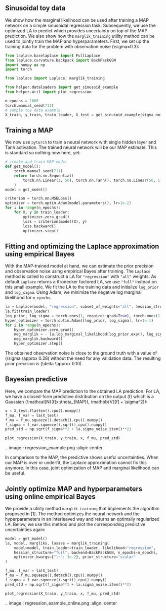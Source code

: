 ## Sinusoidal toy data

We show how the marginal likelihood can be used after training a MAP network on a simple sinusoidal regression task.
Subsequently, we use the optimized LA to predict which provides uncertainty on top of the MAP prediction.
We also show how the `marglik_training` utility method can be used to jointly train the MAP and hyperparameters.
First, we set up the training data for the problem with observation noise \(\sigma=0.3\):

```python
from laplace.baselaplace import FullLaplace
from laplace.curvature.backpack import BackPackGGN
import numpy as np
import torch

from laplace import Laplace, marglik_training

from helper.dataloaders import get_sinusoid_example
from helper.util import plot_regression

n_epochs = 1000
torch.manual_seed(711)
# sample toy data example
X_train, y_train, train_loader, X_test = get_sinusoid_example(sigma_noise=0.3)
```

## Training a MAP

We now use `pytorch` to train a neural network with single hidden layer and Tanh activation.
The trained neural network will be our MAP estimate.
This is standard so nothing new here, yet:

```python
# create and train MAP model
def get_model():
    torch.manual_seed(711)
    return torch.nn.Sequential(
        torch.nn.Linear(1, 50), torch.nn.Tanh(), torch.nn.Linear(50, 1)
    )
model = get_model()

criterion = torch.nn.MSELoss()
optimizer = torch.optim.Adam(model.parameters(), lr=1e-2)
for i in range(n_epochs):
    for X, y in train_loader:
        optimizer.zero_grad()
        loss = criterion(model(X), y)
        loss.backward()
        optimizer.step()
```

## Fitting and optimizing the Laplace approximation using empirical Bayes

With the MAP-trained model at hand, we can estimate the prior precision and observation noise
using empirical Bayes after training.
The `Laplace` method is called to construct a LA for `"regression"` with `"all"` weights.
As default `Laplace` returns a Kronecker factored LA, we use `"full"` instead on this small example.
We fit the LA to the training data and initialize `log_prior` and `log_sigma`.
Using Adam, we minimize the negative log marginal likelihood for `n_epochs`.

```python
la = Laplace(model, "regression", subset_of_weights="all", hessian_structure="full")
la.fit(train_loader)
log_prior, log_sigma = torch.ones(1, requires_grad=True), torch.ones(1, requires_grad=True)
hyper_optimizer = torch.optim.Adam([log_prior, log_sigma], lr=1e-1)
for i in range(n_epochs):
    hyper_optimizer.zero_grad()
    neg_marglik = - la.log_marginal_likelihood(log_prior.exp(), log_sigma.exp())
    neg_marglik.backward()
    hyper_optimizer.step()
```

The obtained observation noise is close to the ground truth with a value of \(\sigma \approx 0.28\)
without the need for any validation data.
The resulting prior precision is \(\delta \approx 0.10\).

## Bayesian predictive

Here, we compare the MAP prediction to the obtained LA prediction.
For LA, we have a closed-form predictive distribution on the output \(f\) which is a Gaussian
\(\mathcal{N}(f(x;\theta\_{MAP}), \mathbb{V}[f] + \sigma^2)\):

```python
x = X_test.flatten().cpu().numpy()
f_mu, f_var = la(X_test)
f_mu = f_mu.squeeze().detach().cpu().numpy()
f_sigma = f_var.squeeze().sqrt().cpu().numpy()
pred_std = np.sqrt(f_sigma**2 + la.sigma_noise.item()**2)

plot_regression(X_train, y_train, x, f_mu, pred_std)
```

.. image:: regression_example.png
:align: center

In comparison to the MAP, the predictive shows useful uncertainties.
When our MAP is over or underfit, the Laplace approximation cannot fix this anymore.
In this case, joint optimization of MAP and marginal likelihood can be useful.

## Jointly optimize MAP and hyperparameters using online empirical Bayes

We provide a utility method `marglik_training` that implements the algorithm proposed in [1].
The method optimizes the neural network and the hyperparameters in an interleaved way
and returns an optimally regularized LA.
Below, we use this method and plot the corresponding predictive uncertainties again:

```python
model = get_model()
la, model, margliks, losses = marglik_training(
    model=model, train_loader=train_loader, likelihood="regression",
    hessian_structure="full", backend=BackPackGGN, n_epochs=n_epochs,
    optimizer_kwargs={"lr": 1e-2}, prior_structure="scalar"
)

f_mu, f_var = la(X_test)
f_mu = f_mu.squeeze().detach().cpu().numpy()
f_sigma = f_var.squeeze().sqrt().cpu().numpy()
pred_std = np.sqrt(f_sigma**2 + la.sigma_noise.item()**2)

plot_regression(X_train, y_train, x, f_mu, pred_std)
```

.. image:: regression_example_online.png
:align: center

